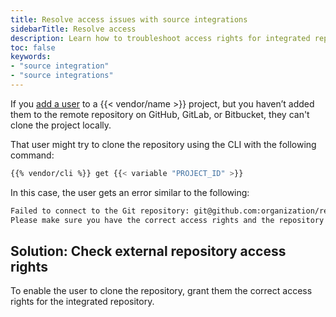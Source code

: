 ```yaml
---
title: Resolve access issues with source integrations
sidebarTitle: Resolve access
description: Learn how to troubleshoot access rights for integrated repositories.
toc: false
keywords:
- "source integration"
- "source integrations"
---
```


If you [add a user](/administration/users.md#add-a-user-to-a-project) to a {{< vendor/name >}} project,
but you haven’t added them to the remote repository on GitHub, GitLab, or Bitbucket,
they can't clone the project locally.

That user might try to clone the repository using the CLI with the following command:

```bash
{{% vendor/cli %}} get {{< variable "PROJECT_ID" >}}
```

In this case, the user gets an error similar to the following:

```txt
Failed to connect to the Git repository: git@github.com:organization/repository.git
Please make sure you have the correct access rights and the repository exists.
```

## Solution: Check external repository access rights

To enable the user to clone the repository,
grant them the correct access rights for the integrated repository.
